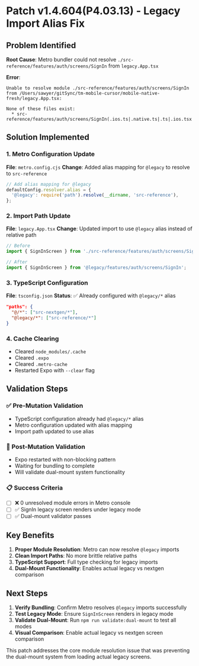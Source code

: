 # Patch v1.4.604(P4.03.13) - Legacy Import Alias Fix

## Problem Identified

**Root Cause**: Metro bundler could not resolve `./src-reference/features/auth/screens/SignIn` from `legacy.App.tsx`

**Error**: 
```
Unable to resolve module ./src-reference/features/auth/screens/SignIn from /Users/sawyer/gitSync/tm-mobile-cursor/mobile-native-fresh/legacy.App.tsx: 

None of these files exist:
  * src-reference/features/auth/screens/SignIn(.ios.ts|.native.ts|.ts|.ios.tsx|.native.tsx|.tsx|.ios.mjs|.native.mjs|.mjs|.ios.js|.native.js|.js|.ios.jsx|.native.jsx|.jsx|.ios.json|.native.json|.json|.ios.cjs|.native.cjs|.cjs|.ios.scss|.native.scss|.scss|.ios.sass|.native.sass|.sass|.ios.css|.native.css|.css|.ios.cjs|.native.cjs|.cjs)
```

## Solution Implemented

### **1. Metro Configuration Update**
**File**: `metro.config.cjs`
**Change**: Added alias mapping for `@legacy` to resolve to `src-reference`

```javascript
// Add alias mapping for @legacy
defaultConfig.resolver.alias = {
  '@legacy': require('path').resolve(__dirname, 'src-reference'),
};
```

### **2. Import Path Update**
**File**: `legacy.App.tsx`
**Change**: Updated import to use `@legacy` alias instead of relative path

```typescript
// Before
import { SignInScreen } from './src-reference/features/auth/screens/SignIn';

// After  
import { SignInScreen } from '@legacy/features/auth/screens/SignIn';
```

### **3. TypeScript Configuration**
**File**: `tsconfig.json`
**Status**: ✅ Already configured with `@legacy/*` alias

```json
"paths": {
  "@/*": ["src-nextgen/*"],
  "@legacy/*": ["src-reference/*"]
}
```

### **4. Cache Clearing**
- Cleared `node_modules/.cache`
- Cleared `.expo`
- Cleared `.metro-cache`
- Restarted Expo with `--clear` flag

## Validation Steps

### **✅ Pre-Mutation Validation**
- TypeScript configuration already had `@legacy/*` alias
- Metro configuration updated with alias mapping
- Import path updated to use alias

### **🔄 Post-Mutation Validation**
- Expo restarted with non-blocking pattern
- Waiting for bundling to complete
- Will validate dual-mount system functionality

### **📋 Success Criteria**
- [ ] ❌ 0 unresolved module errors in Metro console
- [ ] ✅ SignIn legacy screen renders under legacy mode  
- [ ] ✅ Dual-mount validator passes

## Key Benefits

1. **Proper Module Resolution**: Metro can now resolve `@legacy` imports
2. **Clean Import Paths**: No more brittle relative paths
3. **TypeScript Support**: Full type checking for legacy imports
4. **Dual-Mount Functionality**: Enables actual legacy vs nextgen comparison

## Next Steps

1. **Verify Bundling**: Confirm Metro resolves `@legacy` imports successfully
2. **Test Legacy Mode**: Ensure `SignInScreen` renders in legacy mode
3. **Validate Dual-Mount**: Run `npm run validate:dual-mount` to test all modes
4. **Visual Comparison**: Enable actual legacy vs nextgen screen comparison

This patch addresses the core module resolution issue that was preventing the dual-mount system from loading actual legacy screens. 